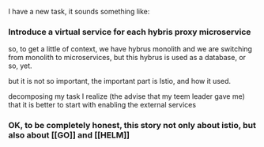 
I have a new task, it sounds something like: 
### Introduce a virtual service for each hybris proxy microservice

so, to get a little of context, we have hybrus monolith and we are switching from monolith to microservices, but this hybrus is used as a database, or so, yet. 

but it is not so important, the important part is Istio, and how it used. 

decomposing my task I realize (the advise that my teem leader gave me) that it is better to start with enabling the external services 

### OK, to be completely honest, this story not only about istio, but also about [[GO]] and [[HELM]]

